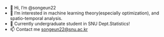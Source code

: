 - 👋 Hi, I’m @songeun22
- 👀 I’m interested in machine learning theory(especially optimization), and spatio-temporal analysis. 
- 🌱 Currently undergraduate student in SNU Dept.Statistics! 
- 📫 Contact me songeun22@snu.ac.kr

<!---
songeun22/songeun22 is a ✨ special ✨ repository because its `README.md` (this file) appears on your GitHub profile.
You can click the Preview link to take a look at your changes.
--->
